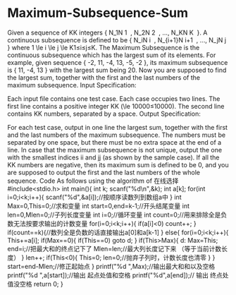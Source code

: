 # Maximum-Subsequence-Sum
Given a sequence of KK integers { N_1N
​1
​​ , N_2N
​2
​​ , ..., N_KN
​K
​​  }. A continuous subsequence is defined to be { N_iN
​i
​​ , N_{i+1}N
​i+1
​​ , ..., N_jN
​j
​​  } where 1 \le i \le j \le K1≤i≤j≤K. The Maximum Subsequence is the continuous subsequence which has the largest sum of its elements. For example, given sequence { -2, 11, -4, 13, -5, -2 }, its maximum subsequence is { 11, -4, 13 } with the largest sum being 20.
Now you are supposed to find the largest sum, together with the first and the last numbers of the maximum subsequence.
Input Specification:

Each input file contains one test case. Each case occupies two lines. The first line contains a positive integer KK (\le 10000≤10000). The second line contains KK numbers, separated by a space.
Output Specification:

For each test case, output in one line the largest sum, together with the first and the last numbers of the maximum subsequence. The numbers must be separated by one space, but there must be no extra space at the end of a line. In case that the maximum subsequence is not unique, output the one with the smallest indices ii and jj (as shown by the sample case). If all the KK numbers are negative, then its maximum sum is defined to be 0, and you are supposed to output the first and the last numbers of the whole sequence.
Code As follows
using the algorithm of 在线选择
#include<stdio.h>
int main(){
	int k;
	scanf("%d\n",&k); 
	int a[k];
	for(int i=0;i<k;i++){
		scanf("%d",&a[i]);//按顺序读数列到数组a中 
	}
	int Max=0,This=0;//求和变量 
	int start=0,end=k-1;//开头结尾变量 
	int len=0,Mlen=0;//子列长度变量 
	int i=0;//循环变量 
	int count=0;//用来排除全是负数无法按要求输出的计数变量 
	for(i=0;i<k;i++){
		if(a[i]<0)
		count++;
	}
	if(count==k){//数列全是负数的话直接输出a[0]和a[k-1] 
	}
	else{
		for(i=0;i<k;i++){
		This+=a[i];
		if(Max==0){
			if(This==0)
			goto d;
		}
		if(This>Max){ 
		    d:
			Max=This;
			end=i;//把最大和的终点记下了 
			Mlen=len;//最大列长度记下来 （等于当前计数长度） 
		}
		len++;
		if(This<0){
			This=0;
			len=0;//抛弃子列时，计数长度也清零 
		}
	}
	start=end-Mlen;//修正起始点 
	}
	printf("%d ",Max);//输出最大和和以及空格 
	printf("%d ",a[start]);//输出 起点处值和空格 
	printf("%d",a[end]);// 输出 终点处值没空格 
	return 0;
}


